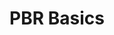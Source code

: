 ---
  permalink: "docs/index.html"
  permalinkBypassOutputDir: true
  layout: template.pug
  title: 'PBR Basics'
  id: 'pbr-basics'
  description: ''
---